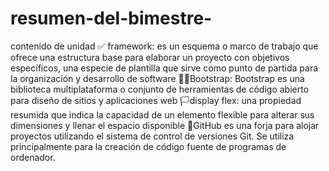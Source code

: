 # resumen-del-bimestre-
contenido de unidad 
✅ framework:  es un esquema o marco de trabajo que ofrece una estructura base para elaborar un proyecto con objetivos específicos, una especie de plantilla que sirve como punto de partida para la organización y desarrollo de software
🧑‍🦳Bootstrap: Bootstrap es una biblioteca multiplataforma o conjunto de herramientas de código abierto para diseño de sitios y aplicaciones web
🏳️display flex: una propiedad resumida que indica la capacidad de un elemento flexible para alterar sus dimensiones y llenar el espacio disponible
💮GitHub es una forja para alojar proyectos utilizando el sistema de control de versiones Git. Se utiliza principalmente para la creación de código fuente de programas de ordenador.
